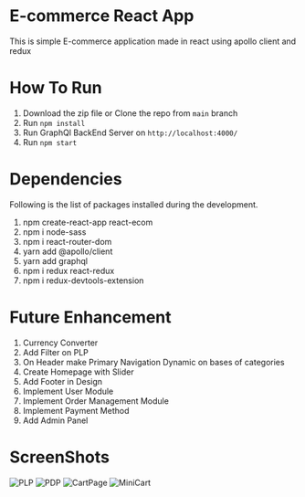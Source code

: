 # E-commerce React App

This is simple E-commerce application made in react using apollo client and redux

# How To Run

1. Download the zip file or Clone the repo from `main` branch
2. Run `npm install`
3. Run GraphQl BackEnd Server on `http://localhost:4000/`
4. Run `npm start`

# Dependencies

Following is the list of packages installed during the development.

1. npm create-react-app react-ecom
2. npm i node-sass
3. npm i react-router-dom
4. yarn add @apollo/client
5. yarn add graphql
6. npm i redux react-redux
7. npm i redux-devtools-extension

# Future Enhancement

1. Currency Converter
2. Add Filter on PLP
3. On Header make Primary Navigation Dynamic on bases of categories
4. Create Homepage with Slider
5. Add Footer in Design
6. Implement User Module
7. Implement Order Management Module
8. Implement Payment Method
9. Add Admin Panel

# ScreenShots
![PLP](https://user-images.githubusercontent.com/25508242/156993822-c5bc9f6c-5a9d-4199-bdff-a25d567d6fdc.png)
![PDP](https://user-images.githubusercontent.com/25508242/156993854-02ac002d-08e5-4494-9d0e-c95982714a59.png)
![CartPage](https://user-images.githubusercontent.com/25508242/156993841-f757e69c-b919-4260-ba0d-a2235fa47e12.png)
![MiniCart](https://user-images.githubusercontent.com/25508242/156993849-939cd031-1ccb-48ce-a398-6c2fb0285a40.png)


